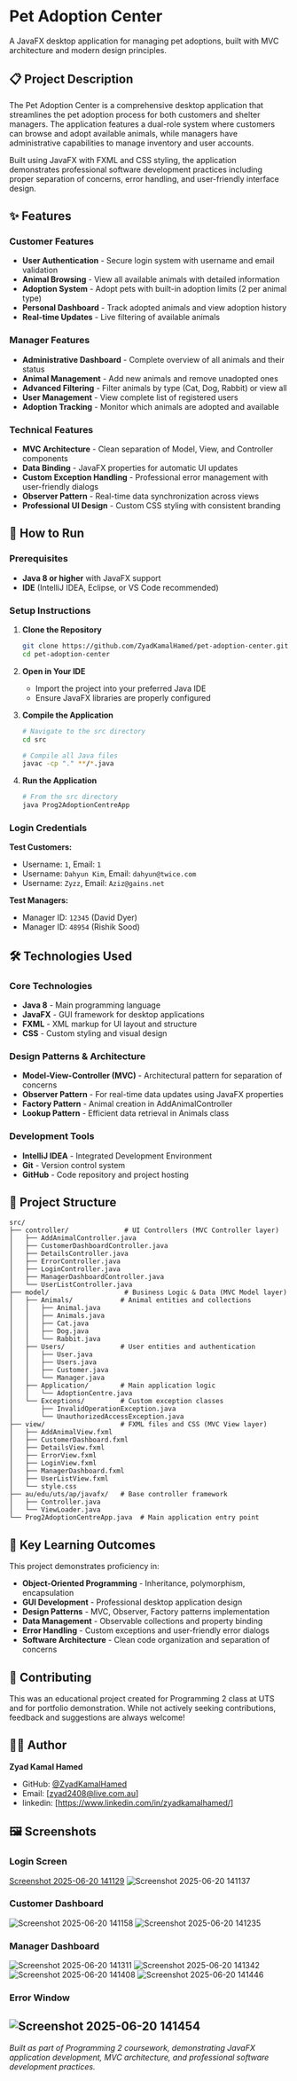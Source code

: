 # Pet Adoption Center

A JavaFX desktop application for managing pet adoptions, built with MVC architecture and modern design principles.

## 📋 Project Description

The Pet Adoption Center is a comprehensive desktop application that streamlines the pet adoption process for both customers and shelter managers. The application features a dual-role system where customers can browse and adopt available animals, while managers have administrative capabilities to manage inventory and user accounts.

Built using JavaFX with FXML and CSS styling, the application demonstrates professional software development practices including proper separation of concerns, error handling, and user-friendly interface design.

## ✨ Features

### Customer Features
- **User Authentication** - Secure login system with username and email validation
- **Animal Browsing** - View all available animals with detailed information
- **Adoption System** - Adopt pets with built-in adoption limits (2 per animal type)
- **Personal Dashboard** - Track adopted animals and view adoption history
- **Real-time Updates** - Live filtering of available animals

### Manager Features
- **Administrative Dashboard** - Complete overview of all animals and their status
- **Animal Management** - Add new animals and remove unadopted ones
- **Advanced Filtering** - Filter animals by type (Cat, Dog, Rabbit) or view all
- **User Management** - View complete list of registered users
- **Adoption Tracking** - Monitor which animals are adopted and available

### Technical Features
- **MVC Architecture** - Clean separation of Model, View, and Controller components
- **Data Binding** - JavaFX properties for automatic UI updates
- **Custom Exception Handling** - Professional error management with user-friendly dialogs
- **Observer Pattern** - Real-time data synchronization across views
- **Professional UI Design** - Custom CSS styling with consistent branding


## 🚀 How to Run

### Prerequisites
- **Java 8 or higher** with JavaFX support
- **IDE** (IntelliJ IDEA, Eclipse, or VS Code recommended)

### Setup Instructions

1. **Clone the Repository**
   ```bash
   git clone https://github.com/ZyadKamalHamed/pet-adoption-center.git
   cd pet-adoption-center
   ```

2. **Open in Your IDE**
   - Import the project into your preferred Java IDE
   - Ensure JavaFX libraries are properly configured

3. **Compile the Application**
   ```bash
   # Navigate to the src directory
   cd src
   
   # Compile all Java files
   javac -cp "." **/*.java
   ```

4. **Run the Application**
   ```bash
   # From the src directory
   java Prog2AdoptionCentreApp
   ```

### Login Credentials

**Test Customers:**
- Username: `1`, Email: `1`
- Username: `Dahyun Kim`, Email: `dahyun@twice.com`
- Username: `Zyzz`, Email: `Aziz@gains.net`

**Test Managers:**
- Manager ID: `12345` (David Dyer)
- Manager ID: `48954` (Rishik Sood)

## 🛠️ Technologies Used

### Core Technologies
- **Java 8** - Main programming language
- **JavaFX** - GUI framework for desktop applications
- **FXML** - XML markup for UI layout and structure
- **CSS** - Custom styling and visual design

### Design Patterns & Architecture
- **Model-View-Controller (MVC)** - Architectural pattern for separation of concerns
- **Observer Pattern** - For real-time data updates using JavaFX properties
- **Factory Pattern** - Animal creation in AddAnimalController
- **Lookup Pattern** - Efficient data retrieval in Animals class

### Development Tools
- **IntelliJ IDEA** - Integrated Development Environment
- **Git** - Version control system
- **GitHub** - Code repository and project hosting

## 📁 Project Structure

```
src/
├── controller/              # UI Controllers (MVC Controller layer)
│   ├── AddAnimalController.java
│   ├── CustomerDashboardController.java
│   ├── DetailsController.java
│   ├── ErrorController.java
│   ├── LoginController.java
│   ├── ManagerDashboardController.java
│   └── UserListController.java
├── model/                   # Business Logic & Data (MVC Model layer)
│   ├── Animals/            # Animal entities and collections
│   │   ├── Animal.java
│   │   ├── Animals.java
│   │   ├── Cat.java
│   │   ├── Dog.java
│   │   └── Rabbit.java
│   ├── Users/              # User entities and authentication
│   │   ├── User.java
│   │   ├── Users.java
│   │   ├── Customer.java
│   │   └── Manager.java
│   ├── Application/        # Main application logic
│   │   └── AdoptionCentre.java
│   └── Exceptions/         # Custom exception classes
│       ├── InvalidOperationException.java
│       └── UnauthorizedAccessException.java
├── view/                   # FXML files and CSS (MVC View layer)
│   ├── AddAnimalView.fxml
│   ├── CustomerDashboard.fxml
│   ├── DetailsView.fxml
│   ├── ErrorView.fxml
│   ├── LoginView.fxml
│   ├── ManagerDashboard.fxml
│   ├── UserListView.fxml
│   └── style.css
├── au/edu/uts/ap/javafx/   # Base controller framework
│   ├── Controller.java
│   └── ViewLoader.java
└── Prog2AdoptionCentreApp.java  # Main application entry point
```

## 🎯 Key Learning Outcomes

This project demonstrates proficiency in:
- **Object-Oriented Programming** - Inheritance, polymorphism, encapsulation
- **GUI Development** - Professional desktop application design
- **Design Patterns** - MVC, Observer, Factory patterns implementation
- **Data Management** - Observable collections and property binding
- **Error Handling** - Custom exceptions and user-friendly error dialogs
- **Software Architecture** - Clean code organization and separation of concerns

## 🤝 Contributing

This was an educational project created for Programming 2 class at UTS and for portfolio demonstration. While not actively seeking contributions, feedback and suggestions are always welcome!

## 👨‍💻 Author

**Zyad Kamal Hamed**
- GitHub: [@ZyadKamalHamed](https://github.com/ZyadKamalHamed)
- Email: [zyad2408@live.com.au]
- linkedin: [https://www.linkedin.com/in/zyadkamalhamed/]

## 🖼️ Screenshots

### Login Screen

[Screenshot 2025-06-20 141129](https://github.com/user-attachments/assets/dc7ed8e1-5cac-4f45-9636-2177bc83172e)
![Screenshot 2025-06-20 141137](https://github.com/user-attachments/assets/53a33b41-6ad8-43c5-9bb5-94a89db73665)

### Customer Dashboard
![Screenshot 2025-06-20 141158](https://github.com/user-attachments/assets/2396ca3c-42c8-44c3-bc01-7c2f826d4115)
![Screenshot 2025-06-20 141235](https://github.com/user-attachments/assets/0d5ac9eb-e5fa-411f-88fb-e1680369eaf0)

### Manager Dashboard
![Screenshot 2025-06-20 141311](https://github.com/user-attachments/assets/cac7bd7b-b4e4-4ae2-97ff-4226a3f14450)
![Screenshot 2025-06-20 141342](https://github.com/user-attachments/assets/9cf5c24d-3164-40cc-8f8a-4049dc74d028)
![Screenshot 2025-06-20 141408](https://github.com/user-attachments/assets/cfb0a9a0-8172-4226-9b58-5c21239177d6)
![Screenshot 2025-06-20 141446](https://github.com/user-attachments/assets/c3016a36-7254-49fe-bc59-8c20cb7c194e)

### Error Window
![Screenshot 2025-06-20 141454](https://github.com/user-attachments/assets/5c16455d-dd23-4a02-aebb-84e271e822d1)
---

*Built as part of Programming 2 coursework, demonstrating JavaFX application development, MVC architecture, and professional software development practices.*
